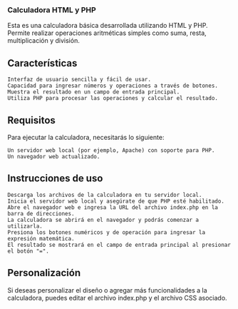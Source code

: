 ### Calculadora HTML y PHP

Esta es una calculadora básica desarrollada utilizando HTML y PHP. Permite realizar operaciones aritméticas simples como suma, resta, multiplicación y división.
## Características

    Interfaz de usuario sencilla y fácil de usar.
    Capacidad para ingresar números y operaciones a través de botones.
    Muestra el resultado en un campo de entrada principal.
    Utiliza PHP para procesar las operaciones y calcular el resultado.

## Requisitos

Para ejecutar la calculadora, necesitarás lo siguiente:

    Un servidor web local (por ejemplo, Apache) con soporte para PHP.
    Un navegador web actualizado.

## Instrucciones de uso

    Descarga los archivos de la calculadora en tu servidor local.
    Inicia el servidor web local y asegúrate de que PHP esté habilitado.
    Abre el navegador web e ingresa la URL del archivo index.php en la barra de direcciones.
    La calculadora se abrirá en el navegador y podrás comenzar a utilizarla.
    Presiona los botones numéricos y de operación para ingresar la expresión matemática.
    El resultado se mostrará en el campo de entrada principal al presionar el botón "=".

## Personalización

Si deseas personalizar el diseño o agregar más funcionalidades a la calculadora, puedes editar el archivo index.php y el archivo CSS asociado.
